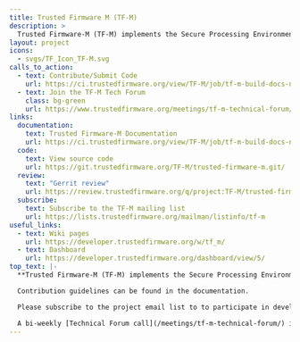 ```yaml
---
title: Trusted Firmware M (TF-M)
description: >
  Trusted Firmware-M (TF-M) implements the Secure Processing Environment (SPE) for Armv8-M, Armv8.1-M architectures or dual-core platforms.
layout: project
icons:
  - svgs/TF_Icon_TF-M.svg
calls_to_action:
  - text: Contribute/Submit Code
    url: https://ci.trustedfirmware.org/view/TF-M/job/tf-m-build-docs-nightly/lastStableBuild/artifact/trusted-firmware-m/build/install/doc/user_guide/html/docs/contributing/contributing.html
  - text: Join the TF-M Tech Forum
    class: bg-green
    url: https://www.trustedfirmware.org/meetings/tf-m-technical-forum/
links:
  documentation:
    text: Trusted Firmware-M Documentation
    url: https://ci.trustedfirmware.org/view/TF-M/job/tf-m-build-docs-nightly/lastStableBuild/artifact/trusted-firmware-m/build/install/doc/user_guide/html/index.html
  code:
    text: View source code
    url: https://git.trustedfirmware.org/TF-M/trusted-firmware-m.git/
  review:
    text: "Gerrit review"
    url: https://review.trustedfirmware.org/q/project:TF-M/trusted-firmware-m
  subscribe:
    text: Subscribe to the TF-M mailing list
    url: https://lists.trustedfirmware.org/mailman/listinfo/tf-m
useful_links:
  - text: Wiki pages
    url: https://developer.trustedfirmware.org/w/tf_m/
  - text: Dashboard
    url: https://developer.trustedfirmware.org/dashboard/view/5/
top_text: |-
  **Trusted Firmware-M (TF-M) implements the Secure Processing Environment (SPE) for Armv8-M, Armv8.1-M architectures (e.g. the Cortex-M33, Cortex-M23, Cortex-M55 processors) or dual-core platforms. It is the Platform Security Architecture (PSA) reference implementation aligning with PSA Certified guidelines, enabling chips, Real Time Operating Systems and devices to become PSA Certified.**

  Contribution guidelines can be found in the documentation.

  Please subscribe to the project email list to to participate in development discussions.

  A bi-weekly [Technical Forum call](/meetings/tf-m-technical-forum/) is held to discuss technical subjects.
---
```

